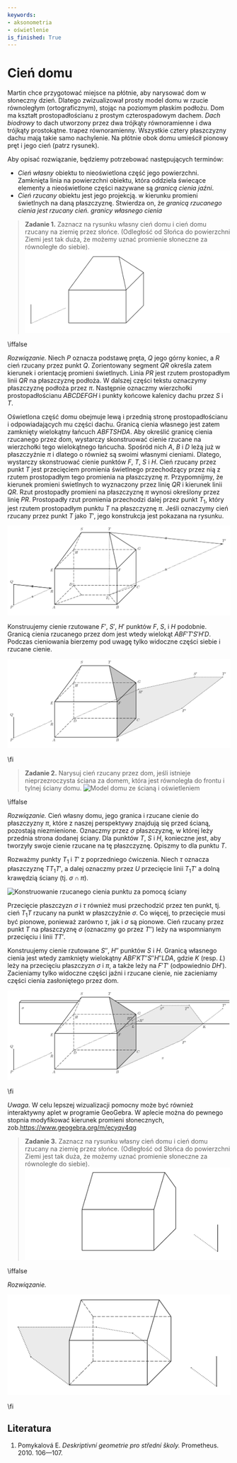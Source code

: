 ```yaml
---
keywords:
- aksonometria 
- oświetlenie
is_finished: True
---
```


# Cień domu

Martin chce przygotować miejsce na płótnie, aby narysować dom w słoneczny dzień.
Dlatego zwizualizował prosty model domu
w rzucie równoległym (ortograficznym), stojąc na poziomym płaskim podłożu.
Dom ma kształt prostopadłościanu z prostym czterospadowym dachem.
*Dach biodrowy* to dach utworzony przez dwa trójkąty równoramienne i dwa trójkąty prostokątne.
trapez równoramienny. Wszystkie cztery płaszczyzny dachu mają takie samo nachylenie. Na płótnie obok domu umieścił pionowy pręt i jego cień (patrz rysunek).

Aby opisać rozwiązanie, będziemy potrzebować następujących terminów:

* *Cień własny* obiektu to nieoświetlona część jego powierzchni.
Zamknięta linia na powierzchni obiektu, która oddziela świecące elementy
a nieoświetlone części nazywane są *granicą cienia jaźni*.
* *Cień rzucany* obiektu jest jego projekcją.
w kierunku promieni świetlnych na daną płaszczyznę.
Stwierdza on, że *granicą rzucanego cienia jest rzucany cień.
granicy własnego cienia*

>**Zadanie 1.** Zaznacz na rysunku własny cień domu i
>cień domu rzucany na ziemię przez słońce. (Odległość od Słońca do powierzchni Ziemi jest tak duża, że możemy uznać promienie słoneczne za równoległe do siebie).
>![Model domu z określonym oświetleniem](math4you_00017_zadani_a.jpg)

\iffalse

*Rozwiązanie.* Niech $P$ oznacza podstawę pręta, $Q$ jego górny koniec, a $R$ cień rzucany przez punkt $Q$.
Zorientowany segment $QR$ określa zatem kierunek i orientację promieni świetlnych.
Linia $PR$ jest rzutem prostopadłym linii $QR$ na płaszczyznę podłoża.
W dalszej części tekstu oznaczymy płaszczyznę podłoża przez $\pi$. Następnie oznaczmy wierzchołki prostopadłościanu $ABCDEFGH$ i punkty końcowe kalenicy dachu przez $S$ i $T$.

Oświetlona część domu obejmuje lewą i przednią stronę
prostopadłościanu i odpowiadających mu części dachu.
Granicą cienia własnego jest zatem zamknięty wielokątny łańcuch $ABFTSHDA$.
Aby określić granicę cienia rzucanego przez dom, wystarczy
 skonstruować cienie rzucane na wierzchołki tego wielokątnego łańcucha.
Spośród nich $A$, $B$ i $D$ leżą już w płaszczyźnie $\pi$
i dlatego o również są swoimi własnymi cieniami. Dlatego,
wystarczy skonstruować cienie punktów $F$, $T$, $S$ i $H$.
Cień rzucany przez punkt $T$ jest przecięciem promienia świetlnego
przechodzący przez nią z rzutem prostopadłym tego promienia na
płaszczyznę $\pi$. Przypomnijmy, że kierunek promieni świetlnych to
wyznaczony przez linię $QR$ i kierunek linii $QR$.
Rzut prostopadły promieni na płaszczyznę $\pi$ wynosi
określony przez linię $PR$.
Prostopadły rzut promienia przechodzi dalej przez punkt $T_1$,
który jest rzutem prostopadłym punktu $T$ na płaszczyznę $\pi$.
Jeśli oznaczymy cień rzucany przez punkt $T$ jako $T'$,
jego konstrukcja jest pokazana na rysunku.

![Konstruowanie rzucanego cienia punktu $T$](math4you_00017_reseni_a1.jpg)

Konstruujemy cienie rzutowane $F'$, $S'$, $H'$ punktów $F$, $S$,
i $H$ podobnie.
Granicą cienia rzucanego przez dom jest wtedy wielokąt $ABF'T'S'H'D$.
Podczas cieniowania bierzemy pod uwagę tylko widoczne części siebie i rzucane cienie.

![Cień rzucany i cień własny domu](math4you_00017_reseni_a2.jpg)

\fi

> **Zadanie 2.** Narysuj cień rzucany przez dom, jeśli istnieje
> nieprzezroczysta ściana za domem, która jest równoległa do frontu i
> tylnej ściany domu.  ![Model domu ze ścianą i
>oświetleniem](math4you_00017_zadani_b.jpg)

\iffalse

*Rozwiązanie.* Cień własny domu, jego granica i rzucane cienie
do płaszczyzny $\pi$, które z naszej perspektywy znajdują się przed ścianą, pozostają niezmienione. Oznaczmy przez $\sigma$
płaszczyznę, w której leży przednia strona dodanej ściany.
Dla  punktów $T$, $S$ i $H$, konieczne jest, aby
tworzyły swoje cienie rzucane na tę płaszczyznę. Opiszmy to
 dla punktu $T$.

Rozważmy punkty $T_1$ i $T'$ z poprzedniego ćwiczenia.
Niech $\tau$ oznacza płaszczyznę $TT_1T'$, a dalej oznaczmy
przez $U$ przecięcie linii $T_1T'$
a dolną krawędzią ściany (tj. $\sigma\cap\pi$).

![Konstruowanie rzucanego cienia punktu za pomocą
ściany](math4you_00017_reseni_b1.jpg)

Przecięcie płaszczyzn $\sigma$ i $\tau$ również musi przechodzić
przez ten punkt, tj. cień $T_1T$ rzucany na punkt
w płaszczyźnie $\sigma$.
Co więcej, to przecięcie musi być pionowe, ponieważ zarówno $\tau$, jak i
$\sigma$ są pionowe.
Cień rzucany przez punkt $T$ na płaszczyznę $\sigma$ (oznaczmy go przez $T''$)
leży na wspomnianym przecięciu i linii $TT'$.

Konstruujemy cienie rzutowane $S''$, $H''$ punktów $S$ i $H$.  Granicą własnego cienia jest wtedy zamknięty
wielokątny  $ABF'KT''S''H''LDA$, gdzie $K$ (resp. $L$) leży na
przecięciu płaszczyzn $\sigma$ i $\pi$, a także leży na $F'T'$ (odpowiednio $DH'$). Zacieniamy tylko widoczne części
jaźni i rzucane cienie, nie zacieniamy części
cienia zasłoniętego przez dom.

![Odlew i cień własny całego domu ze ścianą](math4you_00017_reseni_b2.jpg)

\fi

*Uwaga.* W celu lepszej wizualizacji pomocny może być również interaktywny aplet w programie GeoGebra.
W aplecie można do pewnego stopnia modyfikować kierunek promieni słonecznych, zob.https://www.geogebra.org/m/ecyqv4qg

>**Zadanie 3.** Zaznacz na rysunku własny cień domu i
>cień domu rzucany na ziemię przez słońce. (Odległość od Słońca do powierzchni Ziemi jest tak duża, że możemy uznać promienie słoneczne za równoległe do siebie).
>![Model domu z określonym oświetleniem](00017_obr7.jpg)

\iffalse

*Rozwiązanie.*

![Cień rzucany i cień własny domu](00017_obr8.jpg)

\fi

## Literatura 

1. Pomykalová E. *Deskriptivní geometrie pro střední školy.* Prometheus. 2010. 106—107.


